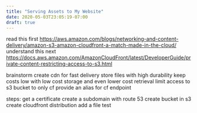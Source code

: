 ```yaml
---
title: "Serving Assets to My Website"
date: 2020-05-03T23:05:19-07:00
draft: true
---
```


read this first
https://aws.amazon.com/blogs/networking-and-content-delivery/amazon-s3-amazon-cloudfront-a-match-made-in-the-cloud/
understand this next
https://docs.aws.amazon.com/AmazonCloudFront/latest/DeveloperGuide/private-content-restricting-access-to-s3.html

brainstorm
create cdn for fast delivery
store files with high durability
keep costs low with low cost storage and even lower cost retrieval
limit access to s3 bucket to only cf
provide an alias for cf endpoint

steps:
get a certificate
create a subdomain with route 53
create bucket in s3
create cloudfront distribution
add a file
test

